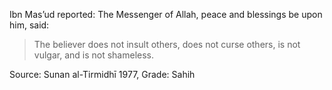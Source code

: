 Ibn Mas’ud reported: The Messenger of Allah, peace and blessings be upon him, said:
> The believer does not insult others, does not curse others, is not vulgar, and is not shameless.

Source: Sunan al-Tirmidhī 1977, Grade: Sahih

